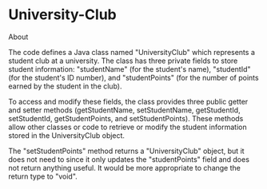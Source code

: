 # University-Club

About

The code defines a Java class named "UniversityClub" which represents a student club at a university. The class has three private fields to store student information: "studentName" (for the student's name), "studentId" (for the student's ID number), and "studentPoints" (for the number of points earned by the student in the club).

To access and modify these fields, the class provides three public getter and setter methods (getStudentName, setStudentName, getStudentId, setStudentId, getStudentPoints, and setStudentPoints). These methods allow other classes or code to retrieve or modify the student information stored in the UniversityClub object.

The "setStudentPoints" method returns a "UniversityClub" object, but it does not need to since it only updates the "studentPoints" field and does not return anything useful. It would be more appropriate to change the return type to "void".
